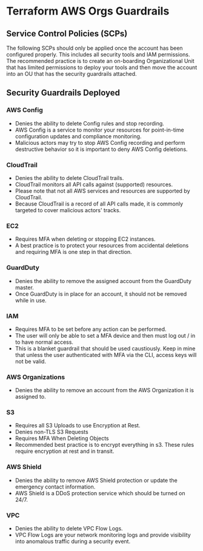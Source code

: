 # Terraform AWS Orgs Guardrails

## Service Control Policies (SCPs)

The following SCPs should only be applied once the account has been configured properly. This includes all security tools and IAM permissions. The recommended practice is to create an on-boarding Organizational Unit that has limited permissions to deploy your tools and then move the account into an OU that has the security guardrails attached.

## Security Guardrails Deployed

### AWS Config

- Denies the ability to delete Config rules and stop recording. 
- AWS Config is a service to monitor your resources for point-in-time configuration updates and compliance monitoring. 
- Malicious actors may try to stop AWS Config recording and perform destructive behavior so it is important to deny AWS Config deletions.

### CloudTrail

- Denies the ability to delete CloudTrail trails. 
- CloudTrail monitors all API calls against (supported) resources. 
- Please note that not all AWS services and resources are supported by CloudTrail.
- Because CloudTrail is a record of all API calls made, it is commonly targeted to cover malicious actors' tracks.

### EC2

- Requires MFA when deleting or stopping EC2 instances.
- A best practice is to protect your resources from accidental deletions and requiring MFA is one step in that direction. 

### GuardDuty

- Denies the ability to remove the assigned account from the GuardDuty master. 
- Once GuardDuty is in place for an account, it should not be removed while in use. 

### IAM

- Requires MFA to be set before any action can be performed. 
- The user will only be able to set a MFA device and then must log out / in to have normal access.
- This is a blanket guardrail that should be used caustiously. Keep in mine that unless the user authenticated with MFA via the CLI, access keys will not be valid. 

### AWS Organizations

- Denies the ability to remove an account from the AWS Organization it is assigned to.

### S3

- Requires all S3 Uploads to use Encryption at Rest.
- Denies non-TLS S3 Requests
- Requires MFA When Deleting Objects
- Recommended best practice is to encrypt everything in s3. These rules require encryption at rest and in transit.

### AWS Shield

- Denies the ability to remove AWS Shield protection or update the emergency contact information.
- AWS Shield is a DDoS protection service which should be turned on 24/7.

### VPC

- Denies the ability to delete VPC Flow Logs.
- VPC Flow Logs are your network monitoring logs and provide visibility into anomalous traffic during a security event. 